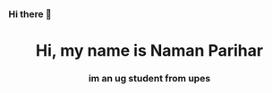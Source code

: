 ### Hi there 👋
<h1 align="center">Hi, my name is Naman Parihar<?h1>
<h3 align="center">im an ug student from upes</h3>
<!--
**pariharnaman/pariharnaman** is a ✨ _special_ ✨ repository because its `README.md` (this file) appears on your GitHub profile.

Here are some ideas to get you started:

- 🔭 I’m presently learning c and linux ...
- 🌱 my hobbies are reading paradoxe and theories ...
-->
